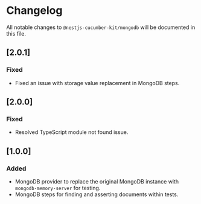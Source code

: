 # Changelog

All notable changes to `@nestjs-cucumber-kit/mongodb` will be documented in this file.

## [2.0.1] 

### Fixed
- Fixed an issue with storage value replacement in MongoDB steps.

## [2.0.0]

### Fixed
- Resolved TypeScript module not found issue.

## [1.0.0]

### Added
- MongoDB provider to replace the original MongoDB instance with `mongodb-memory-server` for testing.
- MongoDB steps for finding and asserting documents within tests.
